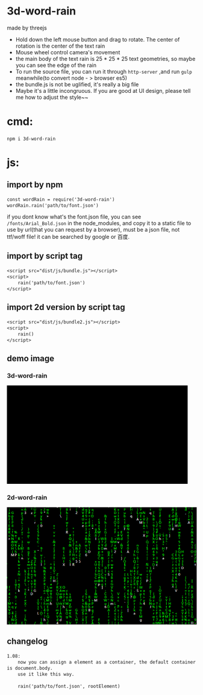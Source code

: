 # 3d-word-rain
made by threejs

- Hold down the left mouse button and drag to rotate. The center of rotation is the center of the text rain
- Mouse wheel control camera's movement
- the main body of the text rain is 25 * 25 * 25 text geometries, so maybe you can see the edge of the rain
- To run the source file, you can run it through `http-server` ,and run `gulp` meanwhile(to convert node - > browser es5)
- the bundle.js is not be uglified, it's really a big file
- Maybe it's a little incongruous. If you are good at UI design, please tell me how to adjust the style~~

# cmd:
`npm i 3d-word-rain`

# js:
## import by npm
````
const wordRain = require('3d-word-rain')
wordRain.rain('path/to/font.json')
````
if you dont know what's the font.json file,
you can see `/fonts/Arial_Bold.json` in the node_modules,
and copy it to a static file to use by url(that you can request by a browser), 
must be a json file, not ttf/woff file! it can be searched by google or 百度. 

## import by script tag
````
<script src="dist/js/bundle.js"></script>
<script>
    rain('path/to/font.json')
</script>
````

## import 2d version by script tag
````
<script src="dist/js/bundle2.js"></script>
<script>
    rain()
</script>
````

## demo image
### 3d-word-rain
![3d word rain](https://github.com/stupppid/3d-word-rain/blob/master/dist/img/3d-word-rain.gif)

### 2d-word-rain
![2d word rain](https://github.com/stupppid/3d-word-rain/blob/master/dist/img/2d.PNG)

## changelog
	1.08: 
		now you can assign a element as a container, the default container is document.body.
		use it like this way.
		
		rain('path/to/font.json', rootElement)
